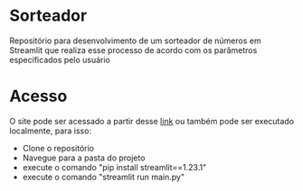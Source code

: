 # Sorteador
Repositório para desenvolvimento de um sorteador de números em Streamlit que realiza esse processo de acordo com os parâmetros especificados pelo usuário

# Acesso

O site pode ser acessado a partir desse [link](https://sorteador-numeros.streamlit.app/) ou também pode ser executado localmente, para isso:

- Clone o repositório
- Navegue para a pasta do projeto
- execute o comando "pip install streamlit==1.23.1"
- execute o comando "streamlit run main.py"